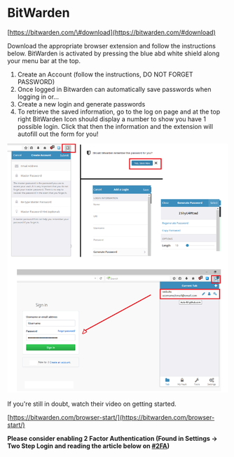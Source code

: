# BitWarden

[https://bitwarden.com/\#download](https://bitwarden.com/#download)

Download the appropriate browser extension and follow the instructions below. BitWarden is activated by pressing the blue abd white shield along your menu bar at the top.

1. Create an Account \(follow the instructions, DO NOT FORGET PASSWORD\)
2. Once logged in Bitwarden can automatically save passwords when logging in or...
3. Create a new login and generate passwords
4. To retrieve the saved information, go to the log on page and at the top right BitWarden Icon should display a number to show you have 1 possible login. Click that then the information and the extension will autofill out the form for you!

![](/assets/bitwarden.png)

If you're still in doubt, watch their video on getting started.

[https://bitwarden.com/browser-start/](https://bitwarden.com/browser-start/)

**Please consider enabling 2 Factor Authentication \(Found in Settings -&gt; Two Step Login and reading the article below on **[**\#2FA**](/two-factor-authentication-2fa.md)**\)**

